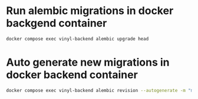 # Run alembic migrations in docker backgend container

```bash
docker compose exec vinyl-backend alembic upgrade head
```

# Auto generate new migrations in docker backend container

```bash
docker compose exec vinyl-backend alembic revision --autogenerate -m "migration message"
```